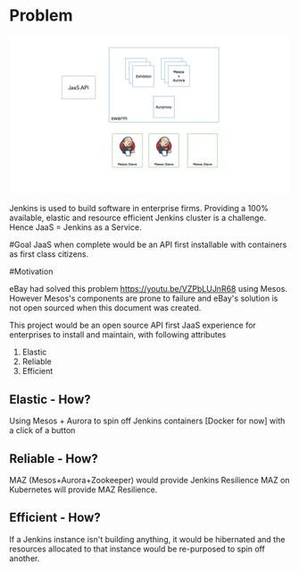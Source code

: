 
# Problem
![JaaS - Logo](https://raw.githubusercontent.com/ciapi/jaas/master/docs/design/JaaS-High-Level-Design.png)


Jenkins is used to build software in enterprise firms. Providing a 100% available, elastic and resource efficient Jenkins cluster is a challenge. Hence JaaS = Jenkins as a Service.

#Goal
JaaS when complete would be an API first installable with containers as first class citizens.

#Motivation

eBay had solved this problem https://youtu.be/VZPbLUJnR68 using Mesos. However Mesos's components are prone to failure and eBay's solution is not open sourced when this document was created.

This project would be an open source API first JaaS experience for enterprises to install and maintain, with following attributes

1. Elastic
2. Reliable
3. Efficient

## Elastic - How?

Using Mesos + Aurora to spin off Jenkins containers [Docker for now] with a click of a button

## Reliable - How?

MAZ (Mesos+Aurora+Zookeeper) would provide Jenkins Resilience
MAZ on Kubernetes will provide MAZ Resilience.

## Efficient - How?

If a Jenkins instance isn't building anything, it would be hibernated and the resources allocated to that instance would be re-purposed to spin off another.
